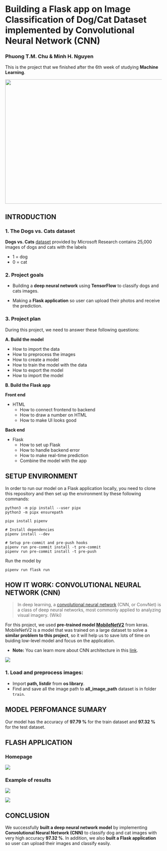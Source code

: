 # Building a Flask app on Image Classification of Dog/Cat Dataset implemented by Convolutional Neural Network (CNN)

### Phuong T.M. Chu & Minh H. Nguyen
This is the project that we finished after the 6th week of studying **Machine Learning**.

<p align="center">
  <img width="760" height="400" src="https://miro.medium.com/max/1838/1*oB3S5yHHhvougJkPXuc8og.gif">
</p>




## INTRODUCTION
### 1. The Dogs vs. Cats dataset
**Dogs vs. Cats** [dataset](https://www.kaggle.com/c/dogs-vs-cats/data) provided by  Microsoft Research contains 25,000 images of dogs and cats with the labels 
* 1 = dog
* 0 = cat 

### 2. Project goals
- Building a **deep neural network** using **TensorFlow** to classify dogs and cats images.

- Making a **Flask application** so user can upload their photos and receive the prediction.

### 3. Project plan

During this project, we need to answer these following questions:

**A. Build the model**
- How to import the data
- How to preprocess the images
- How to create a model
- How to train the model with the data
- How to export the model
- How to import the model
    
**B. Build the Flask app**

**Front end**
- HTML
    - How to connect frontend to backend
    - How to draw a number on HTML
    - How to make UI looks good

**Back end**
- Flask
    - How to set up Flask
    - How to handle backend error
    - How to make real-time prediction
    - Combine the model with the app


## SETUP ENVIRONMENT
In order to run our model on a Flask application locally, you need to clone this repository and then set up the environment by these following commands:

```shell
python3 -m pip install --user pipx
python3 -m pipx ensurepath

pipx install pipenv

# Install dependencies
pipenv install --dev

# Setup pre-commit and pre-push hooks
pipenv run pre-commit install -t pre-commit
pipenv run pre-commit install -t pre-push
```
Run the model by 

```shell
pipenv run flask run
```

## HOW IT WORK: CONVOLUTIONAL NEURAL NETWORK (CNN)

> In deep learning, a [convolutional neural network](https://en.wikipedia.org/wiki/Convolutional_neural_network) (CNN, or ConvNet) is a class of deep neural networks, most commonly applied to analyzing visual imagery. (Wiki)

For this project, we used **pre-trained model [MobileNetV2](https://keras.io/applications/#mobilenetv2)** from keras. MobileNetV2 is a model that was trained on a large dataset to solve a **similar problem to this project**, so it will help us to save lots of time on buiding low-level model and focus on the application.

* **Note:** You can learn more about CNN architecture in this [link](https://medium.com/@RaghavPrabhu/understanding-of-convolutional-neural-network-cnn-deep-learning-99760835f148).  

![](https://www.datascience.com/hs-fs/hubfs/CNN%202.png?width=650&name=CNN%202.png)

### 1. Load and preprocess images:

- Import **path, listdir** from **os library**.
- Find and save all the image path to **all_image_path** dataset is in folder `train`. 

## MODEL PERFOMANCE SUMARY
Our model has the accuracy of **97.79 %** for the train dataset and **97.32 %** for the test dataset. 

## FLASH APPLICATION
### Homepage
![](https://i.imgur.com/4CGnSNo.png)
### Example of results

![](https://i.imgur.com/PJ4f39B.png)

![](https://i.imgur.com/59cKpJQ.png)



## CONCLUSION

We successfully **built a deep neural network model** by implementing **Convolutional Neural Network (CNN)** to classify dog and cat images with very high accuracy **97.32 %**.
In addition, we also **built a Flask application** so user can upload their images and classify easily.
